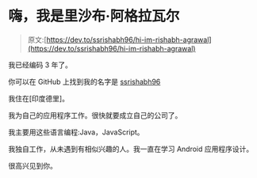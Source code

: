 # 嗨，我是里沙布·阿格拉瓦尔

> 原文:[https://dev.to/ssrishabh96/hi-im-rishabh-agrawal](https://dev.to/ssrishabh96/hi-im-rishabh-agrawal)

我已经编码 3 年了。

你可以在 GitHub 上找到我的名字是 [ssrishabh96](https://github.com/ssrishabh96)

我住在[印度德里]。

我为自己的应用程序工作。很快就要成立自己的公司了。

我主要用这些语言编程:Java，JavaScript。

我独自工作，从未遇到有相似兴趣的人。我一直在学习 Android 应用程序设计。

很高兴见到你。